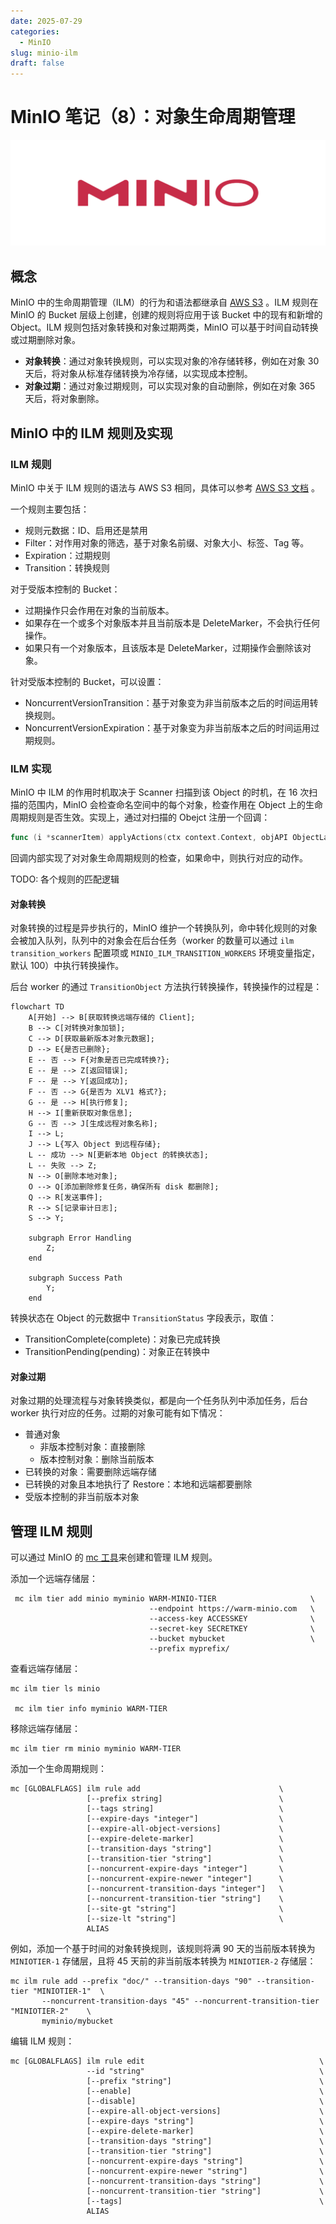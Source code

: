 ```yaml
---
date: 2025-07-29
categories:
  - MinIO
slug: minio-ilm
draft: false
---
```


# MinIO 笔记（8）：对象生命周期管理

![](../assert/minio.png)

<!-- more -->

## 概念
MinIO 中的生命周期管理（ILM）的行为和语法都继承自 [AWS S3](https://docs.aws.amazon.com/AmazonS3/latest/userguide/object-lifecycle-mgmt.html) 。ILM 规则在 MinIO 的 Bucket 层级上创建，创建的规则将应用于该 Bucket 中的现有和新增的 Object。ILM 规则包括对象转换和对象过期两类，MinIO 可以基于时间自动转换或过期删除对象。

- **对象转换**：通过对象转换规则，可以实现对象的冷存储转移，例如在对象 30 天后，将对象从标准存储转换为冷存储，以实现成本控制。
- **对象过期**：通过对象过期规则，可以实现对象的自动删除，例如在对象 365 天后，将对象删除。

## MinIO 中的 ILM 规则及实现
### ILM 规则
MinIO 中关于 ILM 规则的语法与 AWS S3 相同，具体可以参考 [AWS S3 文档](https://docs.aws.amazon.com/AmazonS3/latest/userguide/intro-lifecycle-rules.html) 。

一个规则主要包括：

- 规则元数据：ID、启用还是禁用
- Filter：对作用对象的筛选，基于对象名前缀、对象大小、标签、Tag 等。
- Expiration：过期规则
- Transition：转换规则

对于受版本控制的 Bucket：

- 过期操作只会作用在对象的当前版本。
- 如果存在一个或多个对象版本并且当前版本是 DeleteMarker，不会执行任何操作。
- 如果只有一个对象版本，且该版本是 DeleteMarker，过期操作会删除该对象。

针对受版本控制的 Bucket，可以设置：

- NoncurrentVersionTransition：基于对象变为非当前版本之后的时间运用转换规则。
- NoncurrentVersionExpiration：基于对象变为非当前版本之后的时间运用过期规则。

### ILM 实现
MinIO 中 ILM 的作用时机取决于 Scanner 扫描到该 Object 的时机，在 16 次扫描的范围内，MinIO 会检查命名空间中的每个对象，检查作用在 Object 上的生命周期规则是否生效。实现上，通过对扫描的 Obejct 注册一个回调：
```go
func (i *scannerItem) applyActions(ctx context.Context, objAPI ObjectLayer, objInfos []ObjectInfo, lr lock.Retention, sizeS *sizeSummary, fn actionsAccountingFn) 
```
回调内部实现了对对象生命周期规则的检查，如果命中，则执行对应的动作。

TODO: 各个规则的匹配逻辑

#### 对象转换
对象转换的过程是异步执行的，MinIO 维护一个转换队列，命中转化规则的对象会被加入队列，队列中的对象会在后台任务（worker 的数量可以通过 `ilm transition_workers` 配置项或 `MINIO_ILM_TRANSITION_WORKERS` 环境变量指定，默认 100）中执行转换操作。

后台 worker 的通过 `TransitionObject` 方法执行转换操作，转换操作的过程是：
```mermaid
flowchart TD
    A[开始] --> B[获取转换远端存储的 Client];
    B --> C[对转换对象加锁];
    C --> D[获取最新版本对象元数据];
    D --> E{是否已删除};
    E -- 否 --> F{对象是否已完成转换?};
    E -- 是 --> Z[返回错误];
    F -- 是 --> Y[返回成功];
    F -- 否 --> G{是否为 XLV1 格式?};
    G -- 是 --> H[执行修复];
    H --> I[重新获取对象信息];
    G -- 否 --> J[生成远程对象名称];
    I --> L;
    J --> L{写入 Object 到远程存储};
    L -- 成功 --> N[更新本地 Object 的转换状态];
    L -- 失败 --> Z;
    N --> O[删除本地对象];
    O --> Q[添加删除修复任务，确保所有 disk 都删除];
    Q --> R[发送事件];
    R --> S[记录审计日志];
    S --> Y;

    subgraph Error Handling
        Z;
    end

    subgraph Success Path
        Y;
    end 
```
转换状态在 Object 的元数据中 `TransitionStatus` 字段表示，取值：

- TransitionComplete(complete)：对象已完成转换
- TransitionPending(pending)：对象正在转换中

#### 对象过期
对象过期的处理流程与对象转换类似，都是向一个任务队列中添加任务，后台 worker 执行对应的任务。过期的对象可能有如下情况：

- 普通对象
  * 非版本控制对象：直接删除
  * 版本控制对象：删除当前版本
- 已转换的对象：需要删除远端存储
- 已转换的对象且本地执行了 Restore：本地和远端都要删除
- 受版本控制的非当前版本对象

## 管理 ILM 规则
可以通过 MinIO 的 [mc 工具](https://min.io/docs/minio/linux/reference/minio-mc/mc-ilm.html)来创建和管理 ILM 规则。

添加一个远端存储层：
```shell
 mc ilm tier add minio myminio WARM-MINIO-TIER                     \
                               --endpoint https://warm-minio.com   \
                               --access-key ACCESSKEY              \
                               --secret-key SECRETKEY              \
                               --bucket mybucket                   \
                               --prefix myprefix/
```
查看远端存储层：
```shell
mc ilm tier ls minio

 mc ilm tier info myminio WARM-TIER
```
移除远端存储层：
```shell
mc ilm tier rm minio myminio WARM-TIER
```

添加一个生命周期规则：
```shell
mc [GLOBALFLAGS] ilm rule add                               \
                 [--prefix string]                          \
                 [--tags string]                            \
                 [--expire-days "integer"]                  \
                 [--expire-all-object-versions]             \
                 [--expire-delete-marker]                   \
                 [--transition-days "string"]               \
                 [--transition-tier "string"]               \
                 [--noncurrent-expire-days "integer"]       \
                 [--noncurrent-expire-newer "integer"]      \
                 [--noncurrent-transition-days "integer"]   \
                 [--noncurrent-transition-tier "string"]    \
                 [--site-gt "string"]                       \
                 [--size-lt "string"]                       \
                 ALIAS
```
例如，添加一个基于时间的对象转换规则，该规则将满 90 天的当前版本转换为 `MINIOTIER-1` 存储层，且将 45 天前的非当前版本转换为 `MINIOTIER-2` 存储层：
```shell
mc ilm rule add --prefix "doc/" --transition-days "90" --transition-tier "MINIOTIER-1"  \
       --noncurrent-transition-days "45" --noncurrent-transition-tier "MINIOTIER-2"    \
       myminio/mybucket
```

编辑 ILM 规则：
```
mc [GLOBALFLAGS] ilm rule edit                                       \
                 --id "string"                                       \
                 [--prefix "string"]                                 \
                 [--enable]                                          \
                 [--disable]                                         \
                 [--expire-all-object-versions]                      \
                 [--expire-days "string"]                            \
                 [--expire-delete-marker]                            \
                 [--transition-days "string"]                        \
                 [--transition-tier "string"]                        \
                 [--noncurrent-expire-days "string"]                 \
                 [--noncurrent-expire-newer "string"]                \
                 [--noncurrent-transition-days "string"]             \
                 [--noncurrent-transition-tier "string"]             \
                 [--tags]                                            \
                 ALIAS
```





